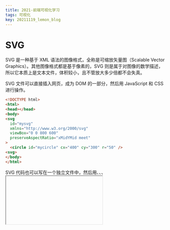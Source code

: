 ```yaml
---
title: 2021-前端可视化学习
tags: 可视化
key: 20211119_lemon_blog
---
```


SVG
===

SVG 是一种基于 XML 语法的图像格式，全称是可缩放矢量图（Scalable Vector Graphics）。其他图像格式都是基于像素的，SVG 则是属于对图像的数学描述，所以它本质上是文本文件，体积较小，且不管放大多少倍都不会失真。

SVG 文件可以直接插入网页，成为 DOM 的一部分，然后用 JavaScript 和 CSS 进行操作。

```html
<!DOCTYPE html>
<html>
<head></head>
<body>
<svg
  id="mysvg"
  xmlns="http://www.w3.org/2000/svg"
  viewBox="0 0 800 600"
  preserveAspectRatio="xMidYMid meet"
>
  <circle id="mycircle" cx="400" cy="300" r="50" />
<svg>
</body>
</html>
```

SVG 代码也可以写在一个独立文件中，然后用<img>、<object>、<embed>、<iframe>等标签插入网页。
